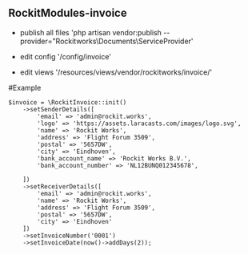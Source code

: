 ## RockitModules-invoice


- publish all files
'php artisan vendor:publish --provider="Rockitworks\Documents\ServiceProvider'

- edit config
'/config/invoice'

- edit views
'/resources/views/vendor/rockitworks/invoice/'

#Example

```
$invoice = \RockitInvoice::init()
    ->setSenderDetails([
        'email' => 'admin@rockit.works',
        'logo' => 'https://assets.laracasts.com/images/logo.svg',
        'name' => 'Rockit Works',
        'address' => 'Flight Forum 3509',
        'postal' => '5657DW',
        'city' => 'Eindhoven',
        'bank_account_name' => 'Rockit Works B.V.',
        'bank_account_number' => 'NL12BUNQ012345678',

    ])
    ->setReceiverDetails([
        'email' => 'admin@rockit.works',
        'name' => 'Rockit Works',
        'address' => 'Flight Forum 3509',
        'postal' => '5657DW',
        'city' => 'Eindhoven'
    ])
    ->setInvoiceNumber('0001')
    ->setInvoiceDate(now()->addDays(2));
```